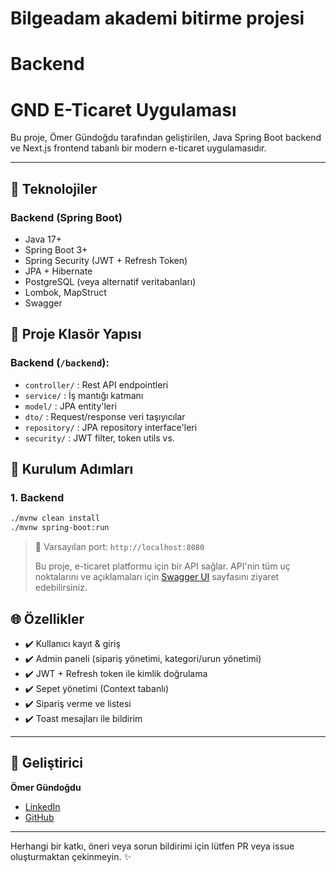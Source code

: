 # Bilgeadam akademi bitirme projesi
# Backend
# GND E-Ticaret Uygulaması


Bu proje, Ömer Gündoğdu tarafından geliştirilen, Java Spring Boot backend ve Next.js frontend tabanlı bir modern e-ticaret uygulamasıdır.

---

## 🚀 Teknolojiler

### Backend (Spring Boot)
- Java 17+
- Spring Boot 3+
- Spring Security (JWT + Refresh Token)
- JPA + Hibernate
- PostgreSQL (veya alternatif veritabanları)
- Lombok, MapStruct
- Swagger

## 📂 Proje Klasör Yapısı

### Backend (`/backend`):
- `controller/` : Rest API endpointleri
- `service/` : İş mantığı katmanı
- `model/` : JPA entity'leri
- `dto/` : Request/response veri taşıyıcılar
- `repository/` : JPA repository interface'leri
- `security/` : JWT filter, token utils vs.

## 📆 Kurulum Adımları

### 1. Backend
```bash
./mvnw clean install
./mvnw spring-boot:run
```
> 🔎 Varsayılan port: `http://localhost:8080`
> 
> Bu proje, e-ticaret platformu için bir API sağlar. API'nin tüm uç noktalarını ve açıklamaları için [Swagger UI](http://localhost:8080/swagger-ui/index.html#/) sayfasını ziyaret edebilirsiniz.


## 🌐 Özellikler
- ✔️ Kullanıcı kayıt & giriş
- ✔️ Admin paneli (sipariş yönetimi, kategori/urun yönetimi)
- ✔️ JWT + Refresh token ile kimlik doğrulama
- ✔️ Sepet yönetimi (Context tabanlı)
- ✔️ Sipariş verme ve listesi
- ✔️ Toast mesajları ile bildirim

---

## 👥 Geliştirici
**Ömer Gündoğdu**
- [LinkedIn](https://linkedin.com/in/omergundogdu75)
- [GitHub](https://github.com/omergundogdu75)

---


Herhangi bir katkı, öneri veya sorun bildirimi için lütfen PR veya issue oluşturmaktan çekinmeyin. ✨

